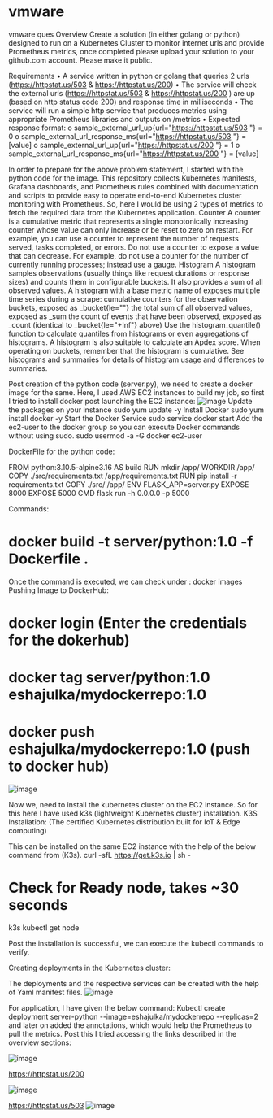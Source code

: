 # vmware
vmware ques
Overview
Create a solution (in either golang or python) designed to run on a Kubernetes Cluster to monitor internet urls and provide Prometheus metrics, once completed please upload your solution to your github.com account.  Please make it public.
 
Requirements
•	A service written in python or golang that queries 2 urls (https://httpstat.us/503 & https://httpstat.us/200)
•	The service will check the external urls (https://httpstat.us/503 & https://httpstat.us/200 ) are up (based on http status code 200) and response time in milliseconds
•	The service will run a simple http service that produces metrics using appropriate Prometheus libraries and outputs on /metrics
•	Expected response format:
o	sample_external_url_up{url="https://httpstat.us/503 "}  = 0
o	sample_external_url_response_ms{url="https://httpstat.us/503 "}  = [value]
o	sample_external_url_up{url="https://httpstat.us/200 "}  = 1
o	sample_external_url_response_ms{url="https://httpstat.us/200 "}  = [value]

In order to prepare for the above problem statement, I started with the python code for the image.
This repository collects Kubernetes manifests, Grafana dashboards, and Prometheus rules combined with documentation and scripts to provide easy to operate end-to-end Kubernetes cluster monitoring with Prometheus.
So, here I would be using 2 types of metrics to fetch the required data from the Kubernetes application.
Counter
A counter is a cumulative metric that represents a single monotonically increasing counter whose value can only increase or be reset to zero on restart. For example, you can use a counter to represent the number of requests served, tasks completed, or errors.
Do not use a counter to expose a value that can decrease. For example, do not use a counter for the number of currently running processes; instead use a gauge.
Histogram
A histogram samples observations (usually things like request durations or response sizes) and counts them in configurable buckets. It also provides a sum of all observed values.
A histogram with a base metric name of <basename> exposes multiple time series during a scrape:
cumulative counters for the observation buckets, exposed as <basename>_bucket{le="<upper inclusive bound>"}
the total sum of all observed values, exposed as <basename>_sum
the count of events that have been observed, exposed as <basename>_count (identical to <basename>_bucket{le="+Inf"} above)
Use the histogram_quantile() function to calculate quantiles from histograms or even aggregations of histograms. A histogram is also suitable to calculate an Apdex score. When operating on buckets, remember that the histogram is cumulative. See histograms and summaries for details of histogram usage and differences to summaries.

Post creation of the python code (server.py), we need to create a docker image for the same.
Here, I used AWS EC2 instances to build my job, so first I tried to install docker post launching the EC2 instance:
![image](https://user-images.githubusercontent.com/107342198/197375426-6e9d81e8-7ae8-4b93-b0fc-7e14c64a0423.png)
Update the packages on your instance
sudo yum update -y
Install Docker
sudo yum install docker -y
Start the Docker Service
sudo service docker start
Add the ec2-user to the docker group so you can execute Docker commands without using sudo.
sudo usermod -a -G docker ec2-user

DockerFile for the python code:

FROM python:3.10.5-alpine3.16 AS build
RUN mkdir /app/
WORKDIR /app/
COPY ./src/requirements.txt /app/requirements.txt
RUN pip install -r requirements.txt
COPY ./src/ /app/
ENV FLASK_APP=server.py
EXPOSE 8000
EXPOSE 5000
CMD flask run -h 0.0.0.0 -p 5000

Commands:
# docker build -t server/python:1.0 -f Dockerfile .
Once the command is executed, we can check under : docker images
Pushing Image to DockerHub:
# docker login   (Enter the credentials for the dokerhub)
# docker tag server/python:1.0 eshajulka/mydockerrepo:1.0
# docker push eshajulka/mydockerrepo:1.0   (push to docker hub)
![image](https://user-images.githubusercontent.com/107342198/197375437-8085ae36-f452-4559-97e0-312c5500f7cf.png)

Now we, need to install the kubernetes cluster on the EC2 instance. So for this here I have used k3s (lightweight Kubernetes cluster) installation.
K3S Installation: (The certified Kubernetes distribution built for IoT & Edge computing)

This can be installed on the same EC2 instance with the help of the below command from (K3s).
curl -sfL https://get.k3s.io | sh - 
# Check for Ready node, takes ~30 seconds 
k3s kubectl get node

Post the installation is successful, we can execute the kubectl commands to verify.

Creating deployments in the Kubernetes cluster:

The deployments and the respective services can be created with the help of Yaml manifest files.
![image](https://user-images.githubusercontent.com/107342198/197375447-13be660c-074e-496b-b005-cdc82ab2593c.png)

For application, I have given the below command:
Kubectl create deployment server-python --image=eshajulka/mydockerrepo --replicas=2 and later on added the annotations, which would help the Prometheus to pull the metrics.
Post this I tried accessing the links described in the overview sections:

![image](https://user-images.githubusercontent.com/107342198/197375465-5b242139-5244-4e87-8b76-e5fdc81dc3e8.png)

https://httpstat.us/200

![image](https://user-images.githubusercontent.com/107342198/197375474-caf4a422-36d4-46ce-a748-9634d85ad3ca.png)


https://httpstat.us/503
![image](https://user-images.githubusercontent.com/107342198/197375483-14a33bbe-6a6b-4551-90c1-2dca8ea4e916.png)


